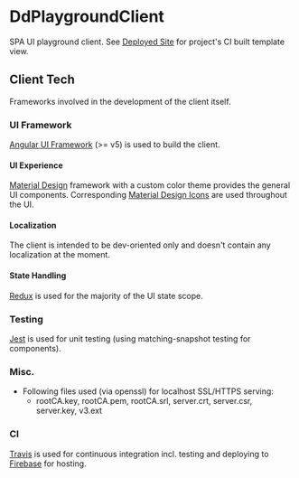 # DdPlaygroundClient

SPA UI playground client. See [Deployed Site] for project's CI built template view.

## Client Tech

Frameworks involved in the development of the client itself.

### UI Framework

[Angular UI Framework] (>= v5) is used to build the client.

#### UI Experience

[Material Design] framework with a custom color theme provides the general UI components. Corresponding [Material Design Icons] are used throughout the UI.

#### Localization

The client is intended to be dev-oriented only and doesn't contain any localization at the moment.

#### State Handling

[Redux] is used for the majority of the UI state scope.

### Testing

[Jest] is used for unit testing (using matching-snapshot testing for components).

### Misc.

* Following files used (via openssl) for localhost SSL/HTTPS serving:
  * rootCA.key, rootCA.pem, rootCA.srl, server.crt, server.csr, server.key, v3.ext

### CI

[Travis] is used for continuous integration incl. testing and deploying to [Firebase] for hosting.

[Angular UI Framework]: https://angular.io
[Deployed Site]: https://dd-playground-client.firebaseapp.com
[Firebase]: https://firebase.google.com/
[Jest]: https://facebook.github.io/jest
[Material Design]: https://material.angular.io
[Material Design Icons]: https://google.github.io/material-design-icons
[Redux]: https://redux.js.org/docs/introduction
[Travis]: https://travis-ci.org
